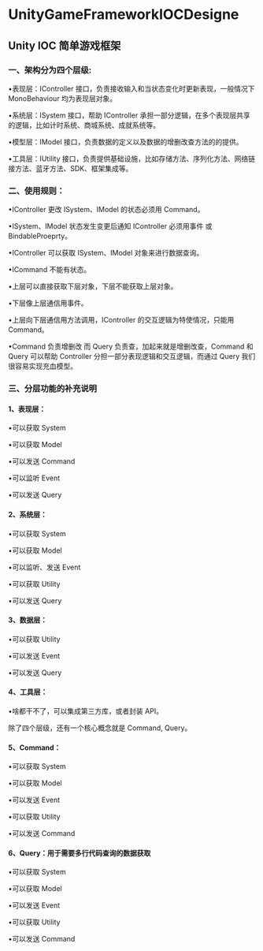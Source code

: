 # UnityGameFrameworkIOCDesigne
## Unity IOC 简单游戏框架 

### 一、架构分为四个层级:

•表现层：IController 接口，负责接收输入和当状态变化时更新表现，一般情况下 MonoBehaviour 均为表现层对象。

•系统层：ISystem 接口，帮助 IController 承担一部分逻辑，在多个表现层共享的逻辑，比如计时系统、商城系统、成就系统等。

•模型层：IModel 接口，负责数据的定义以及数据的增删改查方法的的提供。

•工具层：IUtility 接口，负责提供基础设施，比如存储方法、序列化方法、网络链接方法、蓝牙方法、SDK、框架集成等。

### 二、使用规则：

•IController 更改 ISystem、IModel 的状态必须用 Command。

•ISystem、IModel 状态发生变更后通知 IController 必须用事件 或 BindableProeprty。

•IController 可以获取 ISystem、IModel 对象来进行数据查询。

•ICommand 不能有状态。

•上层可以直接获取下层对象，下层不能获取上层对象。

•下层像上层通信用事件。

•上层向下层通信用方法调用，IController 的交互逻辑为特使情况，只能用 Command。

•Command 负责增删改 而 Query 负责查，加起来就是增删改查，Command 和 Query 可以帮助 Controller 分担一部分表现逻辑和交互逻辑，而通过 Query 我们很容易实现充血模型。

### 三、分层功能的补充说明

#### 1、表现层：

•可以获取 System

•可以获取 Model

•可以发送 Command

•可以监听 Event

•可以发送 Query

#### 2、系统层：

•可以获取 System

•可以获取 Model

•可以监听、发送 Event

•可以获取 Utility

•可以发送 Query

#### 3、数据层：

•可以获取 Utility

•可以发送 Event

•可以发送 Query

#### 4、工具层：

•啥都干不了，可以集成第三方库，或者封装 API。

除了四个层级，还有一个核心概念就是 Command, Query。

#### 5、Command：

•可以获取 System

•可以获取 Model

•可以发送 Event

•可以获取 Utility

•可以发送 Command

#### 6、Query：用于需要多行代码查询的数据获取

•可以获取 System

•可以获取 Model

•可以发送 Event

•可以获取 Utility

•可以发送 Command

